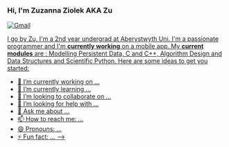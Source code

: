 ### Hi, I'm Zuzanna Ziolek AKA Zu

<p align="left">
<a href="zzuziolek@gmail.com" target="blank"><img align="center" 
src="https://img.shields.io/badge/Gmail-D14836?style=for-the-badge&logo=gmail&logoColor=white" title = "Gmail"/>

I go by Zu, I'm a 2nd year undergrad at Aberystwyth Uni. I'm a passionate programmer and I'm **currently working** on a mobile app. 
My **current modules** are : Modelling Persistent Data, C and C++, Algorithm Design and Data Structures and Scientific Python. 
Here are some ideas to get you started:

- 🔭 I’m currently working on ...
- 🌱 I’m currently learning ...
- 👯 I’m looking to collaborate on ...
- 🤔 I’m looking for help with ...
- 💬 Ask me about ...
- 📫 How to reach me: ...
- 😄 Pronouns: ...
- ⚡ Fun fact: ...
-->
